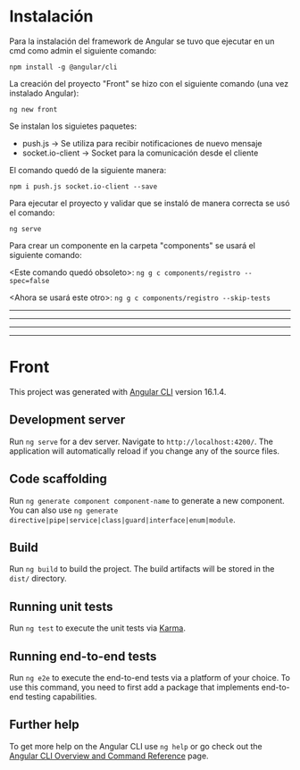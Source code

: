 # Instalación

Para la instalación del framework de Angular se tuvo que ejecutar en un cmd como admin el siguiente comando:

`npm install -g @angular/cli`

La creación del proyecto "Front" se hizo con el siguiente comando (una vez instalado Angular):

`ng new front`

Se instalan los siguietes paquetes:

* push.js -> Se utiliza para recibir notificaciones de nuevo mensaje
* socket.io-client -> Socket para la comunicación desde el cliente

El comando quedó de la siguiente manera:

`npm i push.js socket.io-client --save`

Para ejecutar el proyecto y validar que se instaló de manera correcta se usó el comando:

`ng serve`

Para crear un componente en la carpeta "components" se usará el siguiente comando:

<Este comando quedó obsoleto>:
`ng g c components/registro --spec=false`

<Ahora se usará este otro>:
`ng g c components/registro --skip-tests`



******************************************************************************************************************************
******************************************************************************************************************************
******************************************************************************************************************************
******************************************************************************************************************************




# Front

This project was generated with [Angular CLI](https://github.com/angular/angular-cli) version 16.1.4.

## Development server

Run `ng serve` for a dev server. Navigate to `http://localhost:4200/`. The application will automatically reload if you change any of the source files.

## Code scaffolding

Run `ng generate component component-name` to generate a new component. You can also use `ng generate directive|pipe|service|class|guard|interface|enum|module`.

## Build

Run `ng build` to build the project. The build artifacts will be stored in the `dist/` directory.

## Running unit tests

Run `ng test` to execute the unit tests via [Karma](https://karma-runner.github.io).

## Running end-to-end tests

Run `ng e2e` to execute the end-to-end tests via a platform of your choice. To use this command, you need to first add a package that implements end-to-end testing capabilities.

## Further help

To get more help on the Angular CLI use `ng help` or go check out the [Angular CLI Overview and Command Reference](https://angular.io/cli) page.
